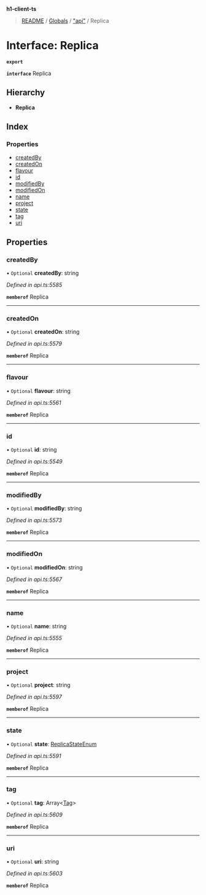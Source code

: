 **h1-client-ts**

> [README](../README.md) / [Globals](../globals.md) / ["api"](../modules/_api_.md) / Replica

# Interface: Replica

**`export`** 

**`interface`** Replica

## Hierarchy

* **Replica**

## Index

### Properties

* [createdBy](_api_.replica.md#createdby)
* [createdOn](_api_.replica.md#createdon)
* [flavour](_api_.replica.md#flavour)
* [id](_api_.replica.md#id)
* [modifiedBy](_api_.replica.md#modifiedby)
* [modifiedOn](_api_.replica.md#modifiedon)
* [name](_api_.replica.md#name)
* [project](_api_.replica.md#project)
* [state](_api_.replica.md#state)
* [tag](_api_.replica.md#tag)
* [uri](_api_.replica.md#uri)

## Properties

### createdBy

• `Optional` **createdBy**: string

*Defined in api.ts:5585*

**`memberof`** Replica

___

### createdOn

• `Optional` **createdOn**: string

*Defined in api.ts:5579*

**`memberof`** Replica

___

### flavour

• `Optional` **flavour**: string

*Defined in api.ts:5561*

**`memberof`** Replica

___

### id

• `Optional` **id**: string

*Defined in api.ts:5549*

**`memberof`** Replica

___

### modifiedBy

• `Optional` **modifiedBy**: string

*Defined in api.ts:5573*

**`memberof`** Replica

___

### modifiedOn

• `Optional` **modifiedOn**: string

*Defined in api.ts:5567*

**`memberof`** Replica

___

### name

• `Optional` **name**: string

*Defined in api.ts:5555*

**`memberof`** Replica

___

### project

• `Optional` **project**: string

*Defined in api.ts:5597*

**`memberof`** Replica

___

### state

• `Optional` **state**: [ReplicaStateEnum](../enums/_api_.replicastateenum.md)

*Defined in api.ts:5591*

**`memberof`** Replica

___

### tag

• `Optional` **tag**: Array\<[Tag](_api_.tag.md)>

*Defined in api.ts:5609*

**`memberof`** Replica

___

### uri

• `Optional` **uri**: string

*Defined in api.ts:5603*

**`memberof`** Replica
